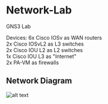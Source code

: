 # Network-Lab

GNS3 Lab

Devices:
6x Cisco IOSv as WAN routers  
2x Cisco IOSvL2 as L3 switches  
2x Cisco IOU L2 as L2 switches  
1x Cisco IOU L3 as "Internet"  
2x PA-VM as firewalls  


## Network Diagram  
![alt text](https://github.com/fawnorange/Network-Lab/blob/main/Network%20Lab%20diagram.png)
